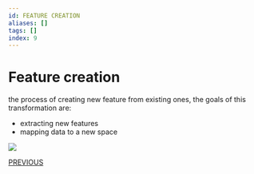 ```yaml
---
id: FEATURE CREATION
aliases: []
tags: []
index: 9
---
```


# Feature creation

the process of creating new feature from existing ones, the goals of this transformation are:

- extracting new features
- mapping data to a new space

![](pages/datamining/Pasted_image_20240107163800.png)


[PREVIOUS](pages/datamining/preprocessing/sampling.md)
